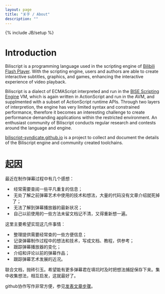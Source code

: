 ```yaml
---
layout: page
title: "关于 / About"
description: ""
---
```

{% include JB/setup %}

Introduction
============

Biliscript is a programming language used in the scripting engine of [Bilibili](https://en.wikipedia.org/wiki/Bilibili) [Flash Player](https://static-s.bilibili.tv/play.swf). With the scripting engine, users and authors are able to create interactive subtitles, graphics, and games, enhancing the interactive experience of video playback.

Biliscript is a dialect of ECMAScript interpreted and run in the [BISE Scripting Engine](http://kinsmangames.wordpress.com/bise-scripting-engine/) VM, which is again written in ActionScript and run in the AVM, and supplmented with a subset of ActionScript runtime APIs. Through two layers of interpretion, the engine has very limited syntax and constrained performance, therefore it becomes an interesting challenge to create performance demanding applications within the restricted environment. An enthusiast community of Biliscript conducts regular research and contests around the language and engine.

[biliscript-syndicate.github.io](http://biliscript-syndicate.github.io) is a project to collect and document the details of the Biliscript engine and community created toolchains.


起因
====

最近在制作弹幕过程中有几个感想：

* &nbsp;经常需要查阅一些平凡重复的信息；
* &nbsp;无处了解之前弹幕艺术中使用的技术和想法，大量的代码没有文章介绍就死掉了；
* &nbsp;无法了解到弹幕播放器的最新状况；
* &nbsp;自己以前使用的一些方法未留文档记不清，又得重新想一遍。

这里主要希望实现这几件事情：

* &nbsp;整理提供需要经常查的一些方便信息；
* &nbsp;记录弹幕制作过程中的想法和技术，写成文档、教程，供参考；
* &nbsp;跟踪弹幕播放器的变化；
* &nbsp;介绍和评论以前的弹幕作品；
* &nbsp;跟踪弹幕艺术发展的近况。

联合文档，抛砖引玉。希望能有更多弹幕君在填坑时及时把想法捕捉保存下来。集中收集想法，相互启发，这就最好了。

github协作写作非常方便，参见[发表文章步骤](http://biliscript-syndicate.github.com/news/2013/02/13/submission-test.html)。
